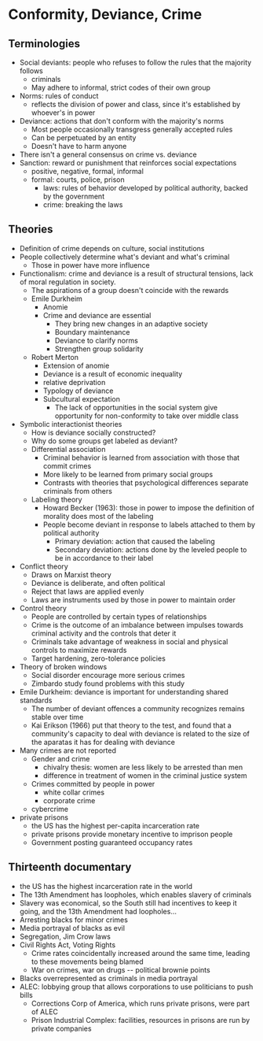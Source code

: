# Conformity, Deviance, Crime

## Terminologies
- Social deviants: people who refuses to follow the rules that the majority follows
  - criminals
  - May adhere to informal, strict codes of their own group
- Norms: rules of conduct
  - reflects the division of power and class, since it's established by whoever's in power
- Deviance: actions that don't conform with the majority's norms
  - Most people occasionally transgress generally accepted rules
  - Can be perpetuated by an entity
  - Doesn't have to harm anyone
- There isn't a general consensus on crime vs. deviance
- Sanction: reward or punishment that reinforces social expectations
  - positive, negative, formal, informal
  - formal: courts, police, prison
    - laws: rules of behavior developed by political authority, backed by the government
    - crime: breaking the laws

## Theories
- Definition of crime depends on culture, social institutions
- People collectively determine what's deviant and what's criminal
  - Those in power have more influence
- Functionalism: crime and deviance is a result of structural tensions, lack of moral regulation in society.
  - The aspirations of a group doesn't coincide with the rewards
  - Emile Durkheim
    - Anomie
    - Crime and deviance are essential
      - They bring new changes in an adaptive society
      - Boundary maintenance
      - Deviance to clarify norms
      - Strengthen group solidarity
  - Robert Merton
    - Extension of anomie
    - Deviance is a result of economic inequality
    - relative deprivation
    - Typology of deviance
    - Subcultural expectation
      - The lack of opportunities in the social system give opportunity for non-conformity to take over middle class
- Symbolic interactionist theories
  - How is deviance socially constructed?
  - Why do some groups get labeled as deviant?
  - Differential association
    - Criminal behavior is learned from association with those that commit crimes
    - More likely to be learned from primary social groups
    - Contrasts with theories that psychological differences separate criminals from others
  - Labeling theory
    - Howard Becker (1963): those in power to impose the definition of morality does most of the labeling
    - People become deviant in response to labels attached to them by political authority
      - Primary deviation: action that caused the labeling
      - Secondary deviation: actions done by the leveled people to be in accordance to their label
- Conflict theory
  - Draws on Marxist theory
  - Deviance is deliberate, and often political
  - Reject that laws are applied evenly
  - Laws are instruments used by those in power to maintain order
- Control theory
  - People are controlled by certain types of relationships
  - Crime is the outcome of an imbalance between impulses towards criminal activity and the controls that deter it
  - Criminals take advantage of weakness in social and physical controls to maximize rewards
  - Target hardening, zero-tolerance policies
- Theory of broken windows
  - Social disorder encourage more serious crimes
  - Zimbardo study found problems with this study
- Emile Durkheim: deviance is important for understanding shared standards
  - The number of deviant offences a community recognizes remains stable over time
  - Kai Erikson (1966) put that theory to the test, and found that a community's capacity to deal with deviance is related to the size of the aparatas it has for dealing with deviance
- Many crimes are not reported
  - Gender and crime
    - chivalry thesis: women are less likely to be arrested than men
    - difference in treatment of women in the criminal justice system
  - Crimes committed by people in power
    - white collar crimes 
    - corporate crime
  - cybercrime
- private prisons
  - the US has the highest per-capita incarceration rate
  - private prisons provide monetary incentive to imprison people
  - Government posting guaranteed occupancy rates

## Thirteenth documentary
- the US has the highest incarceration rate in the world
- The 13th Amendment has loopholes, which enables slavery of criminals
- Slavery was economical, so the South still had incentives to keep it going, and the 13th Amendment had loopholes...
- Arresting blacks for minor crimes
- Media portrayal of blacks as evil
- Segregation, Jim Crow laws
- Civil Rights Act, Voting Rights
  - Crime rates coincidentally increased around the same time, leading to these movements being blamed
  - War on crimes, war on drugs -- political brownie points
- Blacks overrepresented as criminals in media portrayal
- ALEC: lobbying group that allows corporations to use politicians to push bills
  - Corrections Corp of America, which runs private prisons, were part of ALEC
  - Prison Industrial Complex: facilities, resources in prisons are run by private companies